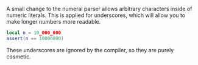 A small change to the numeral parser allows arbitrary characters inside of numeric literals. This is applied for underscores, which will allow you to make longer numbers more readable.
```lua showLineNumbers title="Example Code"
local n = 10_000_000
assert(n == 10000000)
```
These underscores are ignored by the compiler, so they are purely cosmetic.